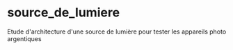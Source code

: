 # source_de_lumiere
Etude d'architecture d'une source de lumière pour tester les appareils photo argentiques
